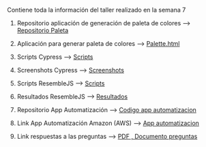 Contiene toda la información del taller realizado en la semana 7

1. Repositorio aplicación de generación de paleta de colores --> <a target="_blank" href="https://github.com/remedrano/talleresPruebas/tree/master/Taller7/app_paleta_colores" > Repositorio Paleta </a>

2. Aplicación para generar paleta de colores --> <a target="_blank" href="http://htmlpreview.github.io?https://github.com/remedrano/talleresPruebas/blob/master/Taller7/app_paleta_colores/palette.html" > Palette.html </a>

3. Scripts Cypress --> <a href="https://github.com/remedrano/talleresPruebas/tree/master/Taller7/screenshots_cypress/scripts" target="_blank"> Scripts </a>

4. Screenshots Cypress --> <a href="https://github.com/remedrano/talleresPruebas/tree/master/Taller7/screenshots_cypress/screenshots" target="_blank"> Screenshots </a>

5. Scripts ResembleJS --> <a href="https://github.com/remedrano/talleresPruebas/blob/master/Taller7/ResembleJS/app/app.js" target="_blank"> Scripts </a>

6. Resultados ResembleJS --> <a href="https://github.com/remedrano/talleresPruebas/tree/master/Taller7/ResembleJS/screenshots_resultados" target="_blank"> Resultados </a>

7. Repositorio App Automatización --> <a href="https://github.com/remedrano/talleresPruebas/blob/master/Taller7/app_automatizacion_vrt" target="_blank"> Codigo app automatizacion </a>

8. Link App Automatización Amazon (AWS) --> <a href="http://ec2-52-91-222-160.compute-1.amazonaws.com:4200/" target="_blank"> App automatizacion </a>

8. Link respuestas a las preguntas --> <a href="https://github.com/remedrano/talleresPruebas/blob/master/Taller7/respuestaPreguntas.pdf" target="_blank"> PDF , Documento preguntas </a>
